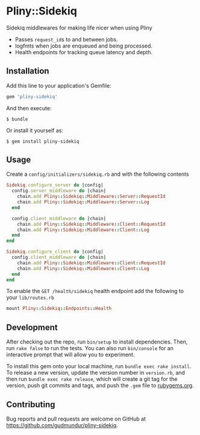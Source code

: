 # Pliny::Sidekiq

Sidekiq middlewares for making life nicer when using Pliny

 - Passes `request_id`s to and between jobs.
 - logfmts when jobs are enqueued and being processed.
 - Health endpoints for tracking queue latency and depth.

## Installation

Add this line to your application's Gemfile:

```ruby
gem 'pliny-sidekiq'
```

And then execute:

    $ bundle

Or install it yourself as:

    $ gem install pliny-sidekiq

## Usage

Create a `config/initializers/sidekiq.rb` and with the following contents

```ruby
Sidekiq.configure_server do |config|
  config.server_middleware do |chain|
    chain.add Pliny::Sidekiq::Middleware::Server::RequestId
    chain.add Pliny::Sidekiq::Middleware::Server::Log
  end

  config.client_middleware do |chain|
    chain.add Pliny::Sidekiq::Middleware::Client::RequestId
    chain.add Pliny::Sidekiq::Middleware::Client::Log
  end
end

Sidekiq.configure_client do |config|
  config.client_middleware do |chain|
    chain.add Pliny::Sidekiq::Middleware::Client::RequestId
    chain.add Pliny::Sidekiq::Middleware::Client::Log
  end
end
```

To enable the `GET /health/sidekiq` health endpoint add the following to your `lib/routes.rb`

```ruby
mount Pliny::Sidekiq::Endpoints::Health
```

## Development

After checking out the repo, run `bin/setup` to install dependencies. Then, run `rake false` to run the tests. You can also run `bin/console` for an interactive prompt that will allow you to experiment.

To install this gem onto your local machine, run `bundle exec rake install`. To release a new version, update the version number in `version.rb`, and then run `bundle exec rake release`, which will create a git tag for the version, push git commits and tags, and push the `.gem` file to [rubygems.org](https://rubygems.org).

## Contributing

Bug reports and pull requests are welcome on GitHub at https://github.com/gudmundur/pliny-sidekiq.

